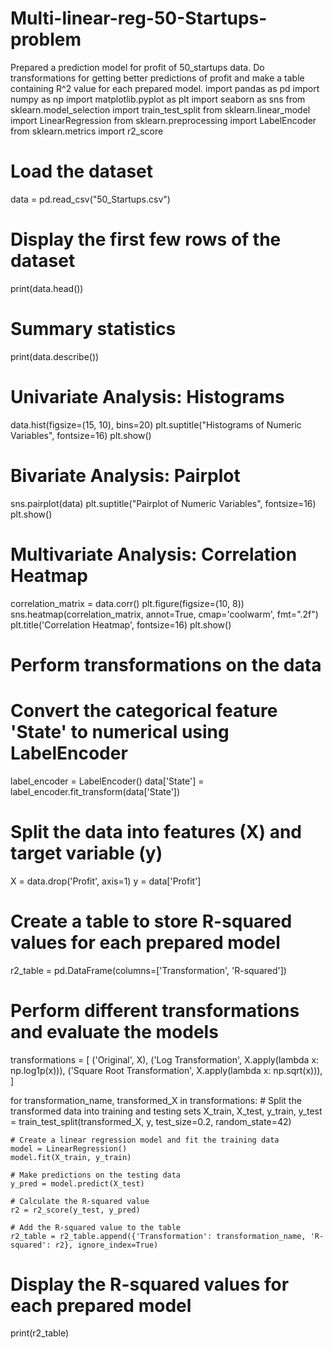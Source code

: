 # Multi-linear-reg-50-Startups-problem
Prepared a prediction model for profit of 50_startups data. Do transformations for getting better predictions of profit and make a table containing R^2 value for each prepared model.
import pandas as pd
import numpy as np
import matplotlib.pyplot as plt
import seaborn as sns
from sklearn.model_selection import train_test_split
from sklearn.linear_model import LinearRegression
from sklearn.preprocessing import LabelEncoder
from sklearn.metrics import r2_score

# Load the dataset
data = pd.read_csv("50_Startups.csv")

# Display the first few rows of the dataset
print(data.head())

# Summary statistics
print(data.describe())

# Univariate Analysis: Histograms
data.hist(figsize=(15, 10), bins=20)
plt.suptitle("Histograms of Numeric Variables", fontsize=16)
plt.show()

# Bivariate Analysis: Pairplot
sns.pairplot(data)
plt.suptitle("Pairplot of Numeric Variables", fontsize=16)
plt.show()

# Multivariate Analysis: Correlation Heatmap
correlation_matrix = data.corr()
plt.figure(figsize=(10, 8))
sns.heatmap(correlation_matrix, annot=True, cmap='coolwarm', fmt=".2f")
plt.title('Correlation Heatmap', fontsize=16)
plt.show()

# Perform transformations on the data
# Convert the categorical feature 'State' to numerical using LabelEncoder
label_encoder = LabelEncoder()
data['State'] = label_encoder.fit_transform(data['State'])

# Split the data into features (X) and target variable (y)
X = data.drop('Profit', axis=1)
y = data['Profit']

# Create a table to store R-squared values for each prepared model
r2_table = pd.DataFrame(columns=['Transformation', 'R-squared'])

# Perform different transformations and evaluate the models
transformations = [
    ('Original', X),
    ('Log Transformation', X.apply(lambda x: np.log1p(x))),
    ('Square Root Transformation', X.apply(lambda x: np.sqrt(x))),
]

for transformation_name, transformed_X in transformations:
    # Split the transformed data into training and testing sets
    X_train, X_test, y_train, y_test = train_test_split(transformed_X, y, test_size=0.2, random_state=42)

    # Create a linear regression model and fit the training data
    model = LinearRegression()
    model.fit(X_train, y_train)

    # Make predictions on the testing data
    y_pred = model.predict(X_test)

    # Calculate the R-squared value
    r2 = r2_score(y_test, y_pred)

    # Add the R-squared value to the table
    r2_table = r2_table.append({'Transformation': transformation_name, 'R-squared': r2}, ignore_index=True)

# Display the R-squared values for each prepared model
print(r2_table)
